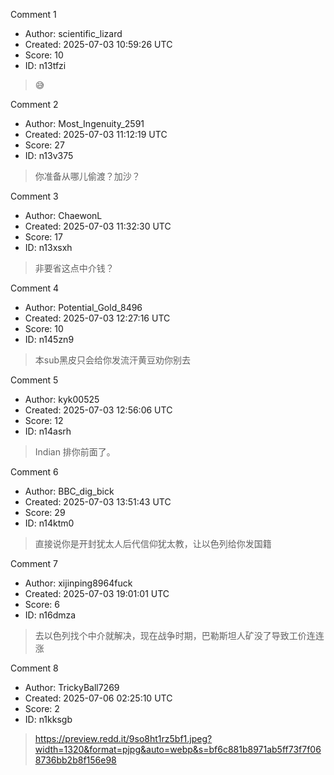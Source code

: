 Comment 1

- Author: scientific_lizard
- Created: 2025-07-03 10:59:26 UTC
- Score: 10
- ID: n13tfzi

> 😅

Comment 2

- Author: Most_Ingenuity_2591
- Created: 2025-07-03 11:12:19 UTC
- Score: 27
- ID: n13v375

> 你准备从哪儿偷渡？加沙？

Comment 3

- Author: ChaewonL
- Created: 2025-07-03 11:32:30 UTC
- Score: 17
- ID: n13xsxh

> 非要省这点中介钱？

Comment 4

- Author: Potential_Gold_8496
- Created: 2025-07-03 12:27:16 UTC
- Score: 10
- ID: n145zn9

> 本sub黑皮只会给你发流汗黄豆劝你别去

Comment 5

- Author: kyk00525
- Created: 2025-07-03 12:56:06 UTC
- Score: 12
- ID: n14asrh

> Indian 排你前面了。

Comment 6

- Author: BBC_dig_bick
- Created: 2025-07-03 13:51:43 UTC
- Score: 29
- ID: n14ktm0

> 直接说你是开封犹太人后代信仰犹太教，让以色列给你发国籍

Comment 7

- Author: xijinping8964fuck
- Created: 2025-07-03 19:01:01 UTC
- Score: 6
- ID: n16dmza

> 去以色列找个中介就解决，现在战争时期，巴勒斯坦人矿没了导致工价连连涨

Comment 8

- Author: TrickyBall7269
- Created: 2025-07-06 02:25:10 UTC
- Score: 2
- ID: n1kksgb

> https://preview.redd.it/9so8ht1rz5bf1.jpeg?width=1320&format=pjpg&auto=webp&s=bf6c881b8971ab5ff73f7f068736bb2b8f156e98
